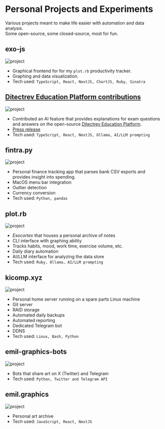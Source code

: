 # Personal Projects and Experiments
Various projects meant to make life easier with automation and data analysis.  
Some open-source, some closed-source, most for fun.

## exo-js
![project](assets/exo-js.jpg)

- Graphical frontend for for my `plot.rb` productivity tracker.
- Graphing and data visualization.
- Tech used: `TypeScript, React, NextJS, ChartJS, Ruby, Sinatra`

## [Ditectrev Education Platform contributions](https://education.ditectrev.com/)
![project](assets/ditectrev.jpg)

- Contributed an AI feature that provides explanations for exam questions and answers on the open-source [Ditectrev Education Platform](https://education.ditectrev.com/).
- [Press release](https://www.linkedin.com/posts/ditectrev_ollama-ollama-opensource-activity-7203245362797506560-c9Jk)
- Tech used: `TypeScript, React, NextJS, Ollama, AI/LLM prompting`

## fintra.py
![project](assets/fintra.jpg)

- Personal finance tracking app that parses bank CSV exports and provides insight into spending.
- MacOS menu bar integration
- Outlier detection
- Currency conversion
- Tech used: `Python, pandas`

## plot.rb
![project](assets/plotrb.jpg)

- _Exocortex_ that houses a personal archive of notes
- CLI interface with graphing ability
- Tracks habits, mood, work time, exercise volume, etc.
- Daily diary automation
- AI/LLM interface for analyzing the data store
- Tech used: `Ruby, Ollama, AI/LLM prompting`

## kicomp.xyz
![project](assets/kicompxyz.jpg)

- Personal home server running on a spare parts Linux machine
- Git server
- RAID storage
- Automated daily backups
- Automated reporting
- Dedicated Telegram bot
- DDNS
- Tech used: `Linux, Bash, Python`

## emil-graphics-bots
![project](assets/emilgraphicsbots.jpg)

- Bots that share art on X (Twitter) and Telegram
- Tech used: `Python, Twitter and Telegram API`

## emil.graphics
![project](assets/emilgraphics.jpg)

- Personal art archive
- Tech used: `JavaScript, React, NextJS`
